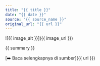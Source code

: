 ```yaml
---
title: "{{ title }}"
date: "{{ date }}"
source: "{{ source_name }}"
original_url: "{{ url }}"
---
```


![{{ image_alt }}]({{ image_url }})

{{ summary }}

[➡️ Baca selengkapnya di sumber]({{ url }})